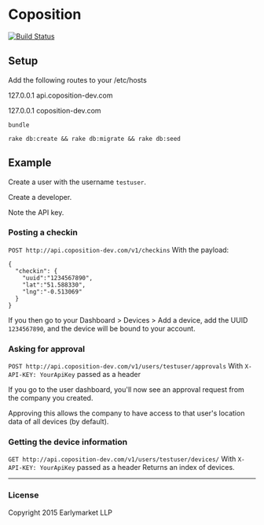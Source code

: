 # Coposition
[![Build Status](https://travis-ci.org/earlymarket/CoPosition.svg?branch=master)](https://travis-ci.org/earlymarket/CoPosition)

## Setup

Add the following routes to your /etc/hosts

127.0.0.1    api.coposition-dev.com

127.0.0.1    coposition-dev.com

`bundle`

`rake db:create && rake db:migrate && rake db:seed`

## Example

Create a user with the username `testuser`.

Create a developer.

Note the API key.

### Posting a checkin

`POST http://api.coposition-dev.com/v1/checkins`
With the payload:
```
{
  "checkin": {
    "uuid":"1234567890",
    "lat":"51.588330",
    "lng":"-0.513069"
  }
}
```

If you then go to your Dashboard > Devices > Add a device, add the UUID `1234567890`, and the device will be bound to your account.


### Asking for approval

`POST http://api.coposition-dev.com/v1/users/testuser/approvals`
With `X-API-KEY: YourApiKey` passed as a header

If you go to the user dashboard, you'll now see an approval request from the company you created.

Approving this allows the company to have access to that user's location data of all devices (by default).


### Getting the device information

`GET http://api.coposition-dev.com/v1/users/testuser/devices/`
With `X-API-KEY: YourApiKey` passed as a header
Returns an index of devices.


--------

### License
Copyright 2015 Earlymarket LLP
